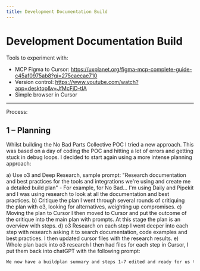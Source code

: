 ```yaml
---
title: Development Documentation Build
---
```


# Development Documentation Build


Tools to experiment with: 
- MCP Figma to Cursor: https://uxplanet.org/figma-mcp-complete-guide-c45af0975ab8?gi=275caecae710 
- Version control: https://www.youtube.com/watch?app=desktop&v=JfMcFjD-tIA 
- Simple browser in Cursor 

--- 

Process: 

## 1 – Planning 

Whilst building the No Bad Parts Collective POC I tried a new approach. This was based on a day of coding the POC and hitting a lot of errors and getting stuck in debug loops. I decided to start again using a more intense planning approach: 

a) Use o3 and Deep Research, sample prompt: 
	"Research documentation and best practices for the tools and integrations we're using and create me a detailed build plan"
	- For example, for No Bad... I'm using Daily and Pipekit and I was using research to look at all the documentation and best practices. 
b) Critique the plan 
	I went through several rounds of critiquing  the plan with o3, looking for alternatives, weighting up compromises. 
c) Moving the plan to Cursor 
	I then moved to Cursor and put the outcome of the critique into the main plan with prompts.
	At this stage the plan is an overview with steps. 
d) o3 Research on each step 
	I went deeper into each step with research asking it to search documentation, code examples and best practices. 
	I then updated cursor files with the research results. 
e) Whole plan back into o3 research 
	I then had files for each step in Cursor, 
	I put them back into chatGPT with the following prompt: 
```bash
We now have a buildplan summary and steps 1-7 edited and ready for us to develop from. In this research, I want you to review all the steps as a whole and make sure they connected and correct with the full context of the project. The output should be a recommendation of changes that we need to make to make to each step to ensure the POC is functioning, working, and very easy to build without errors. I will use the research report to ask a high model in Cursor's AI agent to make edits to these files. Search the web and documentation from the services we are using to make sure we're following best practices and doing this correctly. The report should make recommendations for each step if anything needs to change.